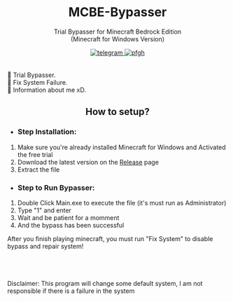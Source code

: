 <h1 align="center">MCBE-Bypasser</h1>

<div align="center">
	<p>
		Trial Bypasser for Minecraft Bedrock Edition<br>
    (Minecraft for Windows Version)
	</p>
	<a href="https://t.me/ItsMeAsada">
        	<img src="https://img.shields.io/badge/Chat-Telegram-blue" alt="telegram">
    	</a>
	<a href="https://github.com/Asadaaaaa">
        	<img src="https://img.shields.io/badge/Profile-Github-lightgrey" alt="pfgh">
	</a>
</div>
    <br><br>
    🔹 Trial Bypasser.
    <br>
    🔹 Fix System Failure.
    <br>
    🔹 Information about me xD.
    <br>

<div align="center">
	<h2>How to setup?</h2>
</div>

 - <h3>Step Installation:</h3>
 1. Make sure you're already installed Minecraft for Windows and Activated the free trial
 2. Download the latest version on the [Release](https://github.com/Asadaaaaa/MCBE-Bypass/releases/tag/1.0) page
 3. Extract the file
 
 - <h3>Step to Run Bypasser:</h3>
 1. Double Click Main.exe to execute the file (it's must run as Administrator)
 2. Type "1" and enter
 3. Wait and be patient for a momment
 4. And the bypass has been successful

After you finish playing minecraft, you must run "Fix System" to disable bypass and repair system!
<br><br><br><br><br>
Disclaimer: This program will change some default system, I am not responsible if there is a failure in the system
